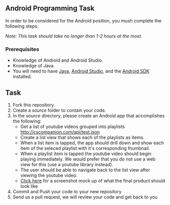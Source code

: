 ## Android Programming Task

In order to be considered for the Android position, you mush complete the following steps. 

*Note: This task should take no longer than 1-2 hours at the most.*



### Prerequisites

- Knowledge of Android and Android Studio.
- Knowledge of Java.
- You will need to have [Java](http://www.java.com/en/download/), [Android Studio](http://developer.android.com/sdk/installing/studio.html), and the [Android SDK](http://d.android.com/sdk/index.html) installed.

## Task

1. Fork this repository.
2. Create a *source* folder to contain your code. 
3. In the *source* directory, please create an Android app that accomplishes the following:
	- Get a list of youtube videos grouped into playlists 
http://cscompanion.com/api/test.json
	- Create a list view that shows each of the 
playlists as 
items.
	- When a list item is tapped, the app should drill down and show each item of the 
seleced playlist with it's corresponding thumbnail.
	- When a playlist item is tapped the youtube video should begin playing 
immediately. We would prefer that you do not use a web view for this (use a youtube 
library instead).
	- The user should be able to navigate back to the list view after viewing the 
youtube video. 
	- [Click here](example.jpg) for a screenshot mock up of what the final product should look like
4. Commit and Push your code to your new repository
5. Send us a pull request, we will review your code and get back to you
